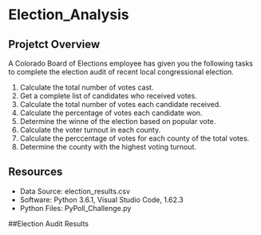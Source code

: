 # Election_Analysis

## Projetct Overview
A Colorado Board of Elections employee has given you the following tasks to complete the election audit of recent local congressional election. 

1. Calculate the total number of votes cast.
2. Get a complete list of candidates who received votes.
3. Calculate the total number of votes each candidate received. 
4. Calculate the percentage of votes each candidate won.
5. Determine the winne of the election based on popular vote.
6. Calculate the voter turnout in each county. 
7. Calculate the perccentage of votes for each county of the total votes.
8. Determine the county with the highest voting turnout.

## Resources
- Data Source: election_results.csv
- Software: Python 3.6.1, Visual Studio Code, 1.62.3
- Python Files: PyPoll_Challenge.py

##Election Audit Results
